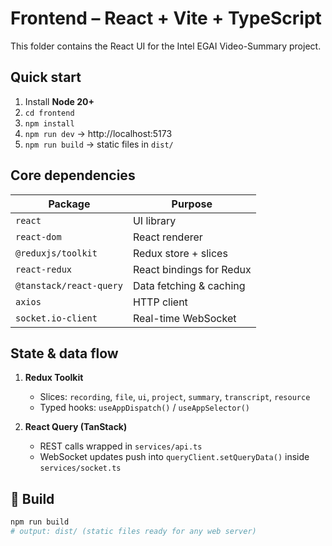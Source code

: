 # Frontend – React + Vite + TypeScript

This folder contains the React UI for the Intel EGAI Video-Summary project.

## Quick start
1. Install **Node 20+**
2. `cd frontend`
3. `npm install`
4. `npm run dev` → http://localhost:5173
5. `npm run build` → static files in `dist/`

## Core dependencies

| Package               | Purpose                                   |
|-----------------------|-------------------------------------------|
| `react`               | UI library                                |
| `react-dom`           | React renderer                            |
| `@reduxjs/toolkit`    | Redux store + slices                      |
| `react-redux`         | React bindings for Redux                  |
| `@tanstack/react-query` | Data fetching & caching                 |
| `axios`               | HTTP client                               |
| `socket.io-client`    | Real-time WebSocket                       |

## State & data flow

1. **Redux Toolkit**  
   - Slices: `recording`, `file`, `ui`, `project`, `summary`, `transcript`, `resource`  
   - Typed hooks: `useAppDispatch()` / `useAppSelector()`

2. **React Query (TanStack)**  
   - REST calls wrapped in `services/api.ts`  
   - WebSocket updates push into `queryClient.setQueryData()` inside `services/socket.ts`

## 🚢 Build

```bash
npm run build
# output: dist/ (static files ready for any web server)
